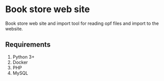# Book store web site

Book store web site and import tool for reading opf files and import to the website.

## Requirements

1. Python 3+
2. Docker
3. PHP
4. MySQL

